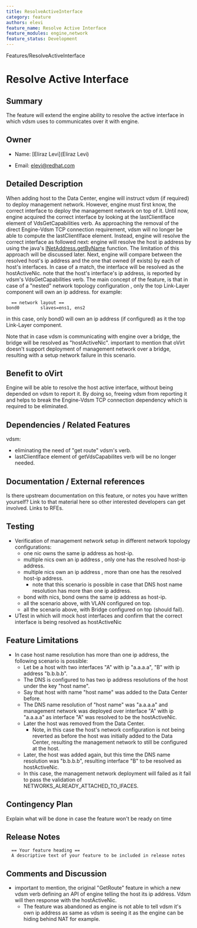 ```yaml
---
title: ResolveActiveInterface
category: feature
authors: elevi
feature_name: Resolve Active Interface
feature_modules: engine,network
feature_status: Development
---
```


Features/ResolveActiveInterface

# Resolve Active Interface

## Summary

The feature will extend the engine ability to resolve the active interface in which vdsm uses to communicates over it with engine.

## Owner

*   Name: [Eliraz Levi](Eliraz Levi)

<!-- -->

*   Email: <elevi@redhat.com>

## Detailed Description

When adding host to the Data Center, engine will instruct vdsm (if required) to deploy management network.
However, engine must first know, the correct interface to deploy the management network on top of it.
Until now, engine acquired the correct interface by looking at the lastClientIface element of VdsGetCapabilities verb.
As approaching the removal of the direct Engine-Vdsm TCP connection requirement, vdsm will no longer be able to compute the lastClientIface element.
Instead, engine will resolve the correct interface as followed next:
engine will resolve the host ip address by using the java's [INetAddress.getByName](http://download.java.net/jdk7/archive/b123/docs/api/java/net/InetAddress.html#getByName(java.lang.String)) function. The limitation of this approach will be discussed later.
Next, engine will compare between the resolved host's ip address and the one that owned (if exists) by each of host's interfaces. In case of a match, the interface will be resolved as the hostActiveNic.
note that the host's interface's ip address, is reported by vdsm's VdsGetCapabilities verb.
 The main concept of the feature, is that in case of a "nested" network topology configuration , only the top Link-Layer component will own an ip address.
for example:

      == network layout ==
    bond0        slaves=ens1, ens2

in this case, only bond0 will own an ip address (if configured) as it the top Link-Layer component.

Note that in case vdsm is communicating with engine over a bridge, the bridge will be resolved as "hostActiveNic".
important to mention that oVirt doesn't support deployment of management network over a bridge, resulting with a setup network failure in this scenario.

## Benefit to oVirt

Engine will be able to resolve the host active interface, without being depended on vdsm to report it. By doing so, freeing vdsm from reporting it and helps to break the Engine-Vdsm TCP connection dependency which is required to be eliminated.

## Dependencies / Related Features

vdsm:

*   eliminating the need of "get route" vdsm's verb.
*   lastClientIface element of getVdsCapabilites verb will be no longer needed.

## Documentation / External references

Is there upstream documentation on this feature, or notes you have written yourself? Link to that material here so other interested developers can get involved. Links to RFEs.

## Testing

*   Verification of management network setup in different network topology configurations:
    -   one nic owns the same ip address as host-ip.
    -   multiple nics own an ip address , only one has the resolved host-ip address.
    -   multiple nics own an ip address , more than one has the resolved host-ip address.
        -   note that this scenario is possible in case that DNS host name resolution has more than one ip address.
    -   bond with nics, bond owns the same ip address as host-ip.
    -   all the scenario above, with VLAN configured on top.
    -   all the scenario above, with Bridge configured on top (should fail).
*   UTest in which will mock host interfaces and confirm that the correct interface is being resolved as hostActiveNic

## Feature Limitations

*   In case host name resolution has more than one ip address, the following scenario is possible:
    -   Let be a host with two interfaces "A" with ip "a.a.a.a", "B" with ip address "b.b.b.b".
    -   The DNS is configured to has two ip address resolutions of the host under the key "host name".
    -   Say that host with name "host name" was added to the Data Center before.
    -   The DNS name resolution of "host name" was "a.a.a.a" and management network was deployed over interface "A" with ip "a.a.a.a" as interface "A" was resolved to be the hostActiveNic.
    -   Later the host was removed from the Data Center.
        -   Note, in this case the host's network configuration is not being reverted as before the host was initially added to the Data Center, resulting the management network to still be configured at the host.
    -   Later, the host was added again, but this time the DNS name resolution was "b.b.b.b", resulting interface "B" to be resolved as hostActiveNic.
    -   In this case, the management network deployment will failed as it fail to pass the validation of NETWORKS_ALREADY_ATTACHED_TO_IFACES.

## Contingency Plan

Explain what will be done in case the feature won't be ready on time

## Release Notes

      == Your feature heading ==
      A descriptive text of your feature to be included in release notes

## Comments and Discussion

*   important to mention, the original "GetRoute" feature in which a new vdsm verb defining an API of engine telling the host its ip address. Vdsm will then response with the hostActiveNic.
    -   The feature was abandoned as engine is not able to tell vdsm it's own ip address as same as vdsm is seeing it as the engine can be hiding behind NAT for example.

<!-- -->

